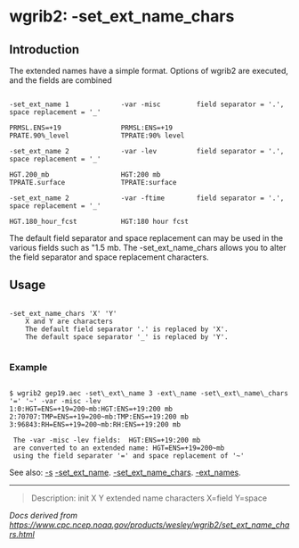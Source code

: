 # wgrib2: -set_ext_name_chars

## Introduction

The extended names have a simple format. Options of wgrib2 are executed,
and the fields are combined

```

-set_ext_name 1             -var -misc         field separator = '.', space replacement = '_'

PRMSL.ENS=+19               PRMSL:ENS=+19
PRATE.90%_level             TPRATE:90% level

-set_ext_name 2             -var -lev          field separator = '.', space replacement = '_'

HGT.200_mb                  HGT:200 mb
TPRATE.surface              TPRATE:surface

-set_ext_name 2             -var -ftime        field separator = '.', space replacement = '_'

HGT.180_hour_fcst           HGT:180 hour fcst

```

The default field separator and space replacement can may be used
in the various fields such as "1.5 mb. The -set_ext_name_chars
allows you to alter the field separator and space replacement characters.

## Usage

```

-set_ext_name_chars 'X' 'Y'
    X and Y are characters
    The default field separator '.' is replaced by 'X'.
    The default space separator '_' is replaced by 'Y'.


```

### Example

```

$ wgrib2 gep19.aec -set\_ext\_name 3 -ext\_name -set\_ext\_name\_chars '=' '~' -var -misc -lev
1:0:HGT=ENS=+19=200~mb:HGT:ENS=+19:200 mb
2:70707:TMP=ENS=+19=200~mb:TMP:ENS=+19:200 mb
3:96843:RH=ENS=+19=200~mb:RH:ENS=+19:200 mb

 The -var -misc -lev fields:  HGT:ENS=+19:200 mb
 are converted to an extended name: HGT=ENS=+19=200~mb
 using the field separater '=' and space replacement of '~'

```

See also: [-s](./s.md)
[-set_ext_name](./set_ext_name.md).
[-set_ext_name_chars](./set_ext_name_chars.md).
[-ext_names](./ext_name.md).

---

> Description: init X Y extended name characters X=field Y=space

_Docs derived from <https://www.cpc.ncep.noaa.gov/products/wesley/wgrib2/set_ext_name_chars.html>_
